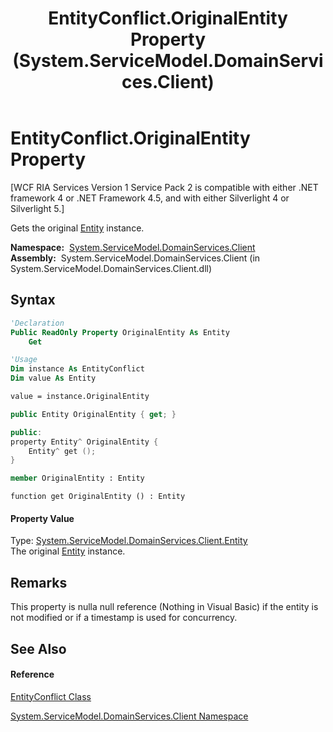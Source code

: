 ﻿---
title: EntityConflict.OriginalEntity Property  (System.ServiceModel.DomainServices.Client)
TOCTitle: OriginalEntity Property
ms:assetid: P:System.ServiceModel.DomainServices.Client.EntityConflict.OriginalEntity
ms:mtpsurl: https://msdn.microsoft.com/en-us/library/system.servicemodel.domainservices.client.entityconflict.originalentity(v=VS.91)
ms:contentKeyID: 28755115
ms.date: 01/27/2012
mtps_version: v=VS.91
f1_keywords:
- System.ServiceModel.DomainServices.Client.EntityConflict.OriginalEntity
- System.ServiceModel.DomainServices.Client.EntityConflict.get_OriginalEntity
dev_langs:
- CSharp
- JScript
- VB
- FSharp
- c++
api_location:
- System.ServiceModel.DomainServices.Client.dll
api_name:
- System.ServiceModel.DomainServices.Client.EntityConflict.get_OriginalEntity
- System.ServiceModel.DomainServices.Client.EntityConflict.OriginalEntity
api_type:
- Managed
topic_type:
- apiref
- kbSyntax
product_family_name: VS
ROBOTS: INDEX,FOLLOW
---

# EntityConflict.OriginalEntity Property

\[WCF RIA Services Version 1 Service Pack 2 is compatible with either .NET framework 4 or .NET Framework 4.5, and with either Silverlight 4 or Silverlight 5.\]

Gets the original [Entity](ff422907\(v=vs.91\).md) instance.

**Namespace:**  [System.ServiceModel.DomainServices.Client](ff422479\(v=vs.91\).md)  
**Assembly:**  System.ServiceModel.DomainServices.Client (in System.ServiceModel.DomainServices.Client.dll)

## Syntax

``` vb
'Declaration
Public ReadOnly Property OriginalEntity As Entity
    Get
```

``` vb
'Usage
Dim instance As EntityConflict
Dim value As Entity

value = instance.OriginalEntity
```

``` csharp
public Entity OriginalEntity { get; }
```

``` c++
public:
property Entity^ OriginalEntity {
    Entity^ get ();
}
```

``` fsharp
member OriginalEntity : Entity
```

``` jscript
function get OriginalEntity () : Entity
```

#### Property Value

Type: [System.ServiceModel.DomainServices.Client.Entity](ff422907\(v=vs.91\).md)  
The original [Entity](ff422907\(v=vs.91\).md) instance.  
  

## Remarks

This property is nulla null reference (Nothing in Visual Basic) if the entity is not modified or if a timestamp is used for concurrency.

## See Also

#### Reference

[EntityConflict Class](ff423095\(v=vs.91\).md)

[System.ServiceModel.DomainServices.Client Namespace](ff422479\(v=vs.91\).md)

